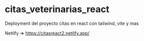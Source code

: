 # citas_veterinarias_react
Deployment del proyecto citas en react con tailwind, vite y mas 

Netlify => https://citasreact2.netlify.app/
